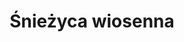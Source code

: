 ---
title: 'Śnieżyca wiosenna'
latina: '(Leucojum vernum)'
pubDate: 'Jun 01 2025'
mainImage: 'https://res.cloudinary.com/drvpquisg/image/upload/t_website/v1748794272/sniezyca_wiosenna_ipdgsl.jpg'
level1: 'rośliny naczyniowe'
level2: 'szparagowce'
level3: 'amarylkowate'
level4: 'śnieżyca'
flowertime: 'luty - kwiecień'
where: 'Występuje w stanie dzikim w środkowej i południowej Europie z wyjątkiem obszaru śródziemnomorskiego. W Polsce rośnie głównie w Sudetach i Karpatach, szczególnie obficie w Bieszczadach, na wysokości 530–1180 m n.p.m. Jako roślina typowo reglowa poza terenami górskimi występuje rzadko, tylko na Nizinie Śląskiej i w Wielkopolsce.' 
---